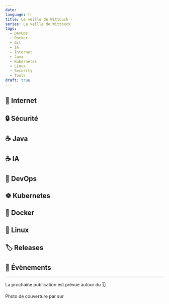 ```yaml
---
date: 
language: fr
title: La veille de Wittouck - 
series: La veille de Wittouck
tags:
  - DevOps
  - Docker
  - Git
  - IA
  - Internet
  - Java
  - Kubernetes
  - Linux
  - Security
  - Tools
draft: true
---
```



<!--more-->

## 🛜 Internet

## 🔒 Sécurité

## ☕ Java

## ☕ IA

## 👷 DevOps

## ☸️ Kubernetes

## 🐋 Docker

## 🐧 Linux

## 🏷️ Releases

## 🎫 Évènements

---

La prochaine publication est prévue autour du  🗓️

Photo de couverture par sur 